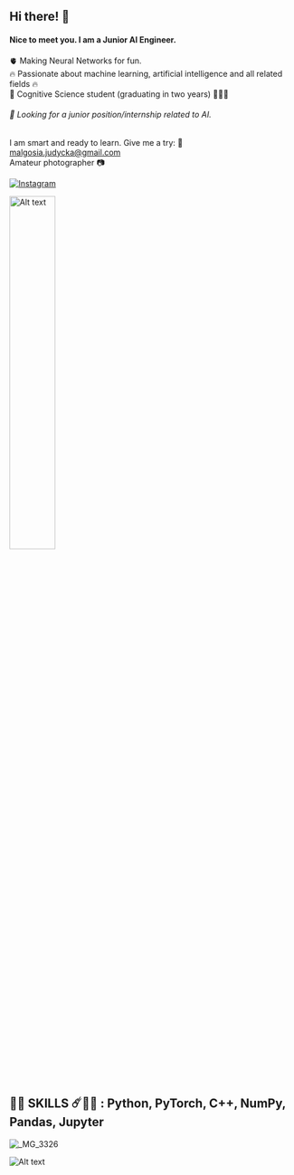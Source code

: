 ## Hi there! 👋

#### Nice to meet you. I am a Junior AI Engineer. 

🫀 Making Neural Networks for fun.  
🔥 Passionate about machine learning, artificial intelligence and all related fields 🔥   
🧠 Cognitive Science student (graduating in two years) 👩🏼‍🎓

###### 🔎 Looking for a junior position/internship related to AI.

I am smart and ready to learn. Give me a try:
📧 malgosia.judycka@gmail.com  
Amateur photographer 📷   
  
[![Instagram](https://img.shields.io/badge/Instagram-E4405F?style=for-the-badge&logo=instagram&logoColor=white)](https://www.instagram.com/mjudycka/)  

<img src="https://github.com/user-attachments/assets/c26fbea5-909b-491d-9ef5-792ec0dc08ee" alt="Alt text" style="width: 40%;"/> 

## 🐦‍🔥 SKILLS ☄️🐦‍🔥 : Python, PyTorch, C++, NumPy, Pandas, Jupyter

![_MG_3326](https://github.com/user-attachments/assets/5d9d93ac-c2f1-462e-a6d7-1a50f0f4d521)

<img src="https://github.com/user-attachments/assets/a85d90cc-d3dd-41b6-b479-67a802beffdd" alt="Alt text"/>







